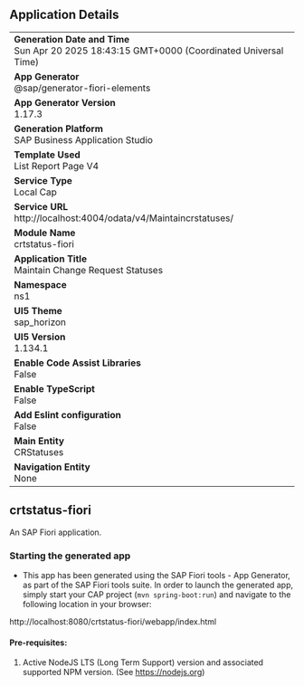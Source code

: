 ## Application Details
|               |
| ------------- |
|**Generation Date and Time**<br>Sun Apr 20 2025 18:43:15 GMT+0000 (Coordinated Universal Time)|
|**App Generator**<br>@sap/generator-fiori-elements|
|**App Generator Version**<br>1.17.3|
|**Generation Platform**<br>SAP Business Application Studio|
|**Template Used**<br>List Report Page V4|
|**Service Type**<br>Local Cap|
|**Service URL**<br>http://localhost:4004/odata/v4/Maintaincrstatuses/|
|**Module Name**<br>crtstatus-fiori|
|**Application Title**<br>Maintain Change Request Statuses|
|**Namespace**<br>ns1|
|**UI5 Theme**<br>sap_horizon|
|**UI5 Version**<br>1.134.1|
|**Enable Code Assist Libraries**<br>False|
|**Enable TypeScript**<br>False|
|**Add Eslint configuration**<br>False|
|**Main Entity**<br>CRStatuses|
|**Navigation Entity**<br>None|

## crtstatus-fiori

An SAP Fiori application.

### Starting the generated app

-   This app has been generated using the SAP Fiori tools - App Generator, as part of the SAP Fiori tools suite.  In order to launch the generated app, simply start your CAP project (```mvn spring-boot:run```) and navigate to the following location in your browser:

http://localhost:8080/crtstatus-fiori/webapp/index.html

#### Pre-requisites:

1. Active NodeJS LTS (Long Term Support) version and associated supported NPM version.  (See https://nodejs.org)


